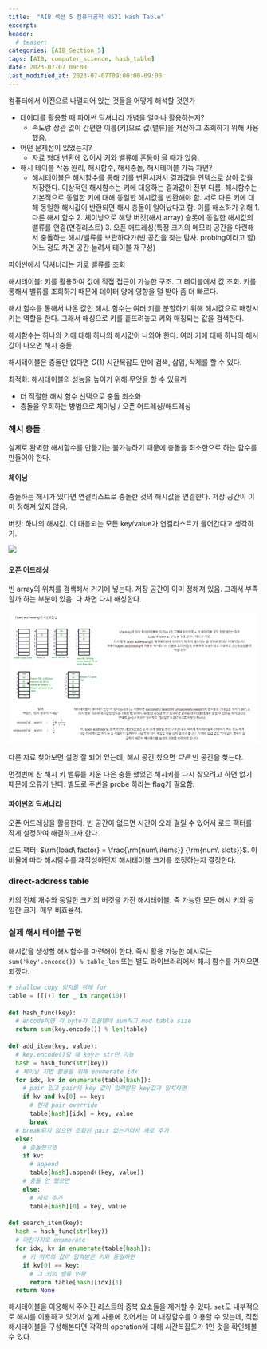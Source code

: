```yaml
---
title:  "AIB 섹션 5 컴퓨터공학 N531 Hash Table"
excerpt:
header:
  # teaser:
categories: [AIB_Section_5]
tags: [AIB, computer_science, hash_table]
date: 2023-07-07 09:00
last_modified_at: 2023-07-07T09:00:00-09:00
---
```


컴퓨터에서 이진으로 나열되어 있는 것들을 어떻게 해석할 것인가

- 데이터를 활용할 때 파이썬 딕셔너리 개념을 얼마나 활용하는지?
  - 속도랑 상관 없이 간편한 이름(키)으로 값(밸류)을 저장하고 조회하기 위해 사용했음.
- 어떤 문제점이 있었는지?
  - 자료 형태 변환에 있어서 키와 밸류에 혼동이 올 때가 있음.
- 해시 테이블 작동 원리, 해시함수, 해시충돌, 해시테이블 가득 차면?
  - 해시테이블은 해시함수를 통해 키를 변환시켜서 결과값을 인덱스로 삼아 값을 저장한다. 이상적인 해시함수는 키에 대응하는 결과값이 전부 다름. 해시함수는 기본적으로 동일한 키에 대해 동일한 해시값을 반환해야 함. 서로 다른 키에 대해 동일한 해시값이 반환되면 해시 충돌이 일어났다고 함. 이를 해소하기 위해 1. 다른 해시 함수 2. 체이닝으로 해당 버킷(해시 array) 슬롯에 동일한 해시값의 밸류를 연결(연결리스트) 3. 오픈 애드레싱(특정 크기의 메모리 공간을 마련해서 충돌하는 해시/밸류를 보관하다가(빈 공간을 찾는 탐사. probing이라고 함) 어느 정도 차면 공간 늘려서 테이블 재구성)

파이썬에서 딕셔너리는 키로 밸류를 조회

해시테이블: 키를 활용하여 값에 직접 접근이 가능한 구조. 그 테이블에서 값 조회. 키를 통해서 밸류를 조회하기 때문에 데이터 양에 영향을 덜 받아 좀 더 빠르다.

해시 함수를 통해서 나온 값인 해시. 함수는 여러 키를 분할하기 위해 해시값으로 매칭시키는 역할을 한다. 그래서 해싱으로 키를 흩뜨려놓고 키와 매칭되는 값을 검색한다.

해시함수는 하나의 키에 대해 하나의 해시값이 나와야 한다. 여러 키에 대해 하나의 해시값이 나오면 해시 충돌.

해시테이블은 충돌만 없다면 $O(1)$ 시간복잡도 안에 검색, 삽입, 삭제를 할 수 있다.

최적화: 해시테이블의 성능을 높이기 위해 무엇을 할 수 있을까
- 더 적절한 해시 함수 선택으로 충돌 최소화
- 충돌을 우회하는 방법으로 체이닝 / 오픈 어드레싱/애드레싱

### 해시 충돌
실제로 완벽한 해시함수를 만들기는 불가능하기 때문에 충돌을 최소한으로 하는 함수를 만들어야 한다.

#### 체이닝
충돌하는 해시가 있다면 연결리스트로 충돌한 것의 해시값을 연결한다. 저장 공간이 이미 정해져 있지 않음.

버킷: 하나의 해시값. 이 대응되는 모든 key/value가 연결리스트가 들어간다고 생각하기.

![](/assets/images/s5de31-1-chaining.png)

#### 오픈 어드레싱
빈 array의 위치를 검색해서 거기에 넣는다. 저장 공간이 이미 정해져 있음. 그래서 부족할까 하는 부분이 있음. 다 차면 다시 해싱한다.

![](/assets/images/s5cc31-2-open-addressing.png)

다른 자료 찾아보면 설명 잘 되어 있는데, 해시 공간 찼으면 _다른_ 빈 공간을 찾는다.

먼젓번에 찬 해시 키 밸류를 지운 다은 충돌 했었던 해시키를 다시 찾으려고 하면 없기 때문에 오류가 난다. 별도로 주변을 probe 하라는 flag가 필요함.

#### 파이썬의 딕셔너리
오픈 어드레싱을 활용한다. 빈 공간이 없으면 시간이 오래 걸릴 수 있어서 로드 팩터를 작게 설정하여 해결하고자 한다.

로드 팩터: $\rm{load\ factor} = \frac{\rm{num\ items}} {\rm{num\ slots}}$. 이 비율에 따라 해시탐수를 재작성하던지 해시테이블 크기를 조정하는지 결정한다.

### direct-address table
키의 전체 개수와 동일한 크기의 버킷을 가진 해시테이블. 즉 가능한 모든 해시 키와 동일한 크기. 매우 비효율적.

### 실제 해시 테이블 구현
해시값을 생성할 해시함수를 마련해야 한다. 즉시 활용 가능한 예시로는 `sum('key'.encode()) % table_len` 또는 별도 라이브러리에서 해시 함수를 가져오면 되겠다.

```python
# shallow copy 방지를 위해 for
table = [[()] for _ in range(10)]

def hash_func(key):
  # encode하면 각 byte가 있을텐데 sum하고 mod table size
  return sum(key.encode()) % len(table)

def add_item(key, value):
  # key.encode()할 때 key는 str만 가능
  hash = hash_func(str(key))
  # 체이닝 기법 활용을 위해 enumerate idx
  for idx, kv in enumerate(table[hash]):
    # pair 있고 pair의 key 값이 입력받은 key값과 일치하면
    if kv and kv[0] == key:
      # 현재 pair override
      table[hash][idx] = key, value
      break
  # break되지 않으면 조회된 pair 없는거라서 새로 추가
  else:
    # 충돌했으면
    if kv:
      # append
      table[hash].append((key, value))
    # 충돌 안 했으면
    else:
      # 새로 추가
      table[hash][0] = key, value

def search_item(key):
  hash = hash_func(str(key))
  # 마찬가지로 enumerate
  for idx, kv in enumerate(table[hash]):
    # 키 위치의 값이 입력받은 키와 동일하면
    if kv[0] == key:
      # 그 키의 밸류 반환
      return table[hash][idx][1]
  return None
```

해시테이블을 이용해서 주어진 리스트의 중복 요소들을 제거할 수 있다. `set`도 내부적으로 해시를 이용하고 있어서 실제 사용에 있어서는 이 내장함수를 이용할 수 있는데, 직접 해시테이블을 구성해본다면 각각의 operation에 대해 시간복잡도가 1인 것을 확인해볼 수 있다.

